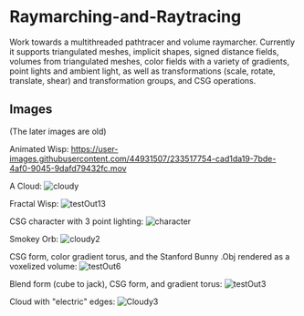 # Raymarching-and-Raytracing
Work towards a multithreaded pathtracer and volume raymarcher.
Currently it supports triangulated meshes, implicit shapes, signed distance fields, volumes from triangulated meshes, color fields with a variety of gradients, point lights and ambient light, as well as transformations (scale, rotate, translate, shear) and transformation groups, and CSG operations.

## Images
(The later images are old)

Animated Wisp:
https://user-images.githubusercontent.com/44931507/233517754-cad1da19-7bde-4af0-9045-9dafd79432fc.mov

A Cloud:
![cloudy](https://user-images.githubusercontent.com/44931507/224313644-822f36cb-c80f-4e58-9866-8162d7cc8ad6.png)

Fractal Wisp:
![testOut13](https://user-images.githubusercontent.com/44931507/226149189-44d05694-9ba7-4277-b9bf-00bcad540982.png)

CSG character with 3 point lighting:
![character](https://user-images.githubusercontent.com/44931507/223661707-db86f988-1670-4901-b912-6c97c5af8c4e.png)

Smokey Orb:
![cloudy2](https://user-images.githubusercontent.com/44931507/224477289-4edd288f-493d-40ad-bfe6-b95b8adcb6be.png)

CSG form, color gradient torus, and the Stanford Bunny .Obj rendered as a voxelized volume:
![testOut6](https://user-images.githubusercontent.com/44931507/223159155-8c37e3af-7ccb-42f4-a859-b10ebd95e6a1.png)

Blend form (cube to jack), CSG form, and gradient torus:
![testOut3](https://user-images.githubusercontent.com/44931507/223159226-846ce4a0-a410-455b-987c-7a82b262be8b.png)

Cloud with "electric" edges:
![Cloudy3](https://user-images.githubusercontent.com/44931507/224477554-dfb18325-3f2b-4785-82eb-ae42eb96cb96.png)
